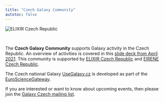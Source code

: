 ```yaml
---
title: "Czech Galaxy Community"
autotoc: false
---
```


![ELIXIR Czech Republic](/images/logos/elixir-cz-banner.png)

<br />

The **Czech Galaxy Community** supports Galaxy activity in the Czech Republic.  An overview of activities is covered in this [slide deck from April 2021](http://bit.ly/galaxy_coffee).  This community is supported by [ELIXIR Czech Republic](https://www.elixir-czech.cz/) and [EIRENE Czech Republic](https://www.eirene-ri.eu/community).

The Czech national Galaxy [UseGalaxy.cz](https://usegalaxy.cz/) is developed as part of the [EuroScienceGateway](https://galaxyproject.org/projects/esg/).

If you are interested or want to know about upcoming events, then please join the [Galaxy Czech mailing list](http://bit.ly/galaxy-czech).

